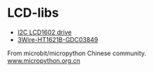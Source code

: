 # LCD-libs


* [I2C LCD1602 drive](I2C_LCD1602)
* [3Wire-HT1621B-GDC03849](3Wire-HT1621B-GDC03849)

From microbit/micropython Chinese community.  
www.micropython.org.cn

